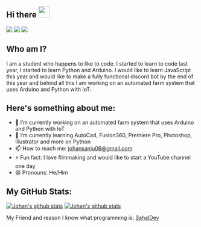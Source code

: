 ## Hi there <img src="https://raw.githubusercontent.com/MartinHeinz/MartinHeinz/master/wave.gif" width="30px">

![](https://img.shields.io/badge/OS-Windows-informational?style=flat&logo=Windows&logoColor=white&color=2bbc8a)
![](https://img.shields.io/badge/Main_Editor-VS_Code-informational?style=flat&logo=visual-studio-Code&logoColor=white&color=2bbc8a) 
![](https://img.shields.io/badge/Python_Editor-Pycharm-informational?style=flat&logo=Pycharm&logoColor=white&color=2bbc8a) 




## Who am I?

I am a student who happens to like to code. I started to learn to code last year, I started to learn Python and Arduino. I would like to learn JavaScript this year and would like to make a fully functional discord bot by the end of this year and behind all this I am working on an automated farm system that uses Arduino and Python with IoT.

## Here's something about me:
- 🔭 I’m currently working on an automated farm system that uses Arduino and Python with IoT
- 🌱 I’m currently learning AutoCad, Fusion360, Premiere Pro, Photoshop, Illustrator and more on Python 
- 📫 How to reach me: johansanju06@gmail.com
- ⚡ Fun fact: I love filmmaking and would like to start a YouTube channel one day
- 😄 Pronouns: He/Him

## My GitHub Stats:



[![Johan's github stats](https://github-readme-stats.vercel.app/api?username=JohanSanSebastian&count_private=true&show_icons=true&theme=synthwave&layout=compact&line_height=21)](https://farm21.blogspot.com/)
[![Johan's github stats](https://github-readme-stats.vercel.app/api/top-langs?username=JohanSanSebastian&count_private=true&show_icons=true&theme=material-palenight&layout=compact)](https://farm21.blogspot.com/)



My Friend and reason I know what programming is: [SahalDev](https://github.com/SahalDev)










